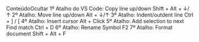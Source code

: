 ConteúdoOcultar
1º Atalho do VS Code: Copy line up/down
Shift + Alt + ↓/↑ 
2º Atalho: Move line up/down
Alt + ↓/↑ 
3º Atalho: Indent/outdent line
Ctrl + ] / [ 
4º Atalho: Insert cursor
Alt + Click
5º Atalho: Add selection to next Find match
Ctrl + D
6º Atalho: Rename Symbol
F2
7º Atalho: Format document
Shift + Alt + F